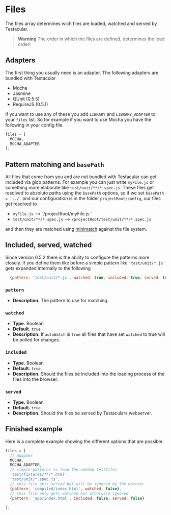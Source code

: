 # Files

The files array determines wich files are loaded, watched and served by Testacular.

> **Warning** The order in which the files are defined, determines the load order!

## Adapters
The first thing you usually need is an adapter. The following adapters are bundled with Testacular
* Mocha
* Jasmine
* QUnit (0.5.5)
* RequireJS (0.5.1)

If you want to use any of these you add `LIBRARY` and `LIBRARY_ADAPTER` to your `files` list. So for
example if you want to use Mocha you have the following in your config file.
```javascript
files = [
  MOCHA,
  MOCHA_ADAPTER
];
```

## Pattern matching and `basePath`
All files that come from you and are not bundled with Testacular can get included via glob patterns. 
For example you can just write `myFile.js` or something more elaborate like `test/unit/**/*.spec.js`. 
These files get resolved to absolute paths using the `basePath` options, so if we set `basePath = '../'` and our configuration is in the folder `projectRoot/config`, our files get resolved to

* `myFile.js` --> `/projectRoot/myFile.js``
* `test/unit/**/*.spec.js` --> `/projectRoot/test/unit/**/*.spec.js`

and then they are matched using [minimatch](https://github.com/isaacs/minimatch) against the file system.

## Included, served, watched
Since version 0.5.2 there is the ability to configure the patterns more closely. If you define them like before a simple pattern like `'test/unit/*.js'` gets expanded internally to the following
```javascript
  {pattern: 'test/unit/*.js', watched: true, included: true, served: true}
```
### `pattern`
* **Description.** The pattern to use for matching.

### `watched`
* **Type.** Boolean
* **Default.** `true`
* **Description.** 
If `autoWatch` is `true` all files that have set `watched` to true will be 
  polled for changes.

### `included`
* **Type.** Boolean
* **Default.** `true`
* **Description.** Should the files be included into the loading process of the files into the browser.

### `served`
* **Type.** Boolean
* **Default.** `true`
* **Description.** Should the files be served by Testaculars webserver.

## Finished example
Here is a complete example showing the different options that are possible.
```javascript
files = [
  // Adapter
  MOCHA,
  MOCHA_ADAPTER,
  // simple patterns to load the needed testfiles
  'test/fixtures/**/*.html',
  'test/unit/*.spec.js',
  // this file gets served but will be ignored by the watcher
  {pattern: 'compiled/index.html', watched: false},
  // this file only gets watched but otherwise ignored
  {pattern: 'app/index.html', included: false, served: false}
  
];
```
